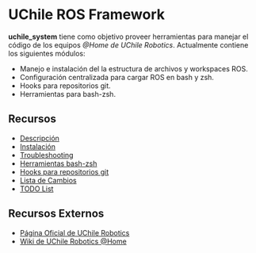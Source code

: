 # UChile ROS Framework

**uchile_system** tiene como objetivo proveer herramientas para manejar el código de los equipos *@Home de UChile Robotics*. Actualmente contiene los siguientes módulos:

- Manejo e instalación del la estructura de archivos y workspaces ROS.
- Configuración centralizada para cargar ROS en bash y zsh.
- Hooks para repositorios git.
- Herramientas para bash-zsh.


## Recursos

* [Descripción](https://github.com/uchile-robotics/uchile_system/blob/develop/doc/description.md) 
* [Instalación](https://github.com/uchile-robotics/uchile_system/blob/develop/doc/installation.md)
* [Troubleshooting](https://github.com/uchile-robotics/uchile_system/blob/develop/doc/troubleshooting.md)
* [Herramientas bash-zsh](https://github.com/uchile-robotics/uchile_system/blob/develop/doc/tools.md) 
* [Hooks para repositorios git](https://github.com/uchile-robotics/uchile_system/blob/develop/doc/githooks.md) 
* [Lista de Cambios](https://github.com/uchile-robotics/uchile_system/blob/develop/doc/changelist.md)
* [TODO List](https://github.com/uchile-robotics/uchile_system/blob/develop/doc/TODO.md)


## Recursos Externos

* [Página Oficial de UChile Robotics](http://robotica-uchile.amtc.cl/)
* [Wiki de UChile Robotics @Home](https://github.com/uchile-robotics/uchile_system/wiki)
